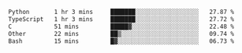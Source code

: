 
<!--START_SECTION:waka-->

```txt
Python       1 hr 3 mins     ███████░░░░░░░░░░░░░░░░░░   27.87 %
TypeScript   1 hr 3 mins     ███████░░░░░░░░░░░░░░░░░░   27.72 %
C            51 mins         █████▓░░░░░░░░░░░░░░░░░░░   22.48 %
Other        22 mins         ██▒░░░░░░░░░░░░░░░░░░░░░░   09.74 %
Bash         15 mins         █▓░░░░░░░░░░░░░░░░░░░░░░░   06.73 %
```

<!--END_SECTION:waka-->
